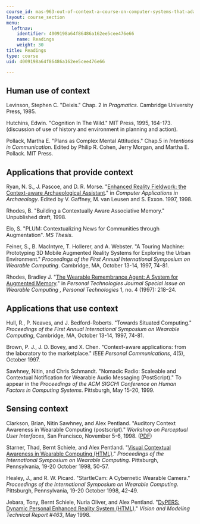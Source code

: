 ```yaml
---
course_id: mas-963-out-of-context-a-course-on-computer-systems-that-adapt-to-and-learn-from-context-fall-2001
layout: course_section
menu:
  leftnav:
    identifier: 4009198a64f86486a162ee5cee476e66
    name: Readings
    weight: 30
title: Readings
type: course
uid: 4009198a64f86486a162ee5cee476e66

---
```


Human use of context
--------------------

Levinson, Stephen C. "Deixis." Chap. 2 in _Pragmatics_. Cambridge University Press, 1985.

Hutchins, Edwin. "Cognition In The Wild." MIT Press, 1995, 164-173. (discussion of use of history and environment in planning and action).

Pollack, Martha E. "Plans as Complex Mental Attitudes." Chap.5 in _Intentions in Communication_. Edited by Philip R. Cohen, Jerry Morgan, and Martha E. Pollack. MIT Press.

Applications that provide context
---------------------------------

Ryan, N. S., J. Pascoe, and D. R. Morse. "[Enhanced Reality Fieldwork: the Context-aware Archaeological Assistant](http://www.cs.kent.ac.uk/pubs/1998/616/)." in _Computer Applications in Archaeology_. Edited by V. Gaffney, M. van Leusen and S. Exxon. 1997, 1998.

Rhodes, B. "Building a Contextually Aware Associative Memory." Unpublished draft, 1998.

Elo, S. "PLUM: Contextualizing News for Communities through Augmentation". _MS Thesis_.

Feiner, S., B. MacIntyre, T. Hollerer, and A. Webster. "A Touring Machine: Prototyping 3D Mobile Augmented Reality Systems for Exploring the Urban Environment." _Proceedings of the First Annual International Symposium on Wearable Computing_. Cambridge, MA, October 13-14, 1997, 74-81.

Rhodes, Bradley J. "[The Wearable Remembrance Agent: A System for Augmented Memory](http://dx.doi.org/10.1007/BF01682024)." in _Personal Technologies Journal Special Issue on Wearable Computing , Personal Technologies_ 1, no. 4 (1997): 218–24.

Applications that use context
-----------------------------

Hull, R., P. Neaves, and J. Bedford-Roberts. "Towards Situated Computing." _Proceedings of the First Annual International Symposium on Wearable Computing_, Cambridge, MA, October 13-14, 1997, 74-81.

Brown, P. J., J. D. Bovey, and X. Chen. "Context-aware applications: from the laboratory to the marketplace." _IEEE Personal Communications_, 4(5), October 1997.

Sawhney, Nitin, and Chris Schmandt. "Nomadic Radio: Scaleable and Contextual Notification for Wearable Audio Messaging (PostScript)." To appear in the _Proceedings of the ACM SIGCHI Conference on Human Factors in Computing Systems_. Pittsburgh, May 15-20, 1999.

Sensing context
---------------

Clarkson, Brian, Nitin Sawhney, and Alex Pentland. "Auditory Context Awareness in Wearable Computing (postscript)." _Workshop on Perceptual User Interfaces_, San Francisco, November 5-6, 1998. ([PDF](http://www.media.mit.edu/speech/papers/1998/clarkson_PUI98_auditory_context_awareness.pdf))

Starner, Thad, Bernt Schiele, and Alex Pentland. "[Visual Contextual Awareness in Wearable Computing (HTML)](http://etheses.bham.ac.uk/9/)." _Proceedings of the International Symposium on Wearable Computing_. Pittsburgh, Pennsylvania, 19-20 October 1998, 50-57.

Healey, J., and R. W. Picard. "StartleCam: A Cybernetic Wearable Camera." _Proceedings of the International Symposium on Wearable Computing_. Pittsburgh, Pennsylvania, 19-20 October 1998, 42-49.

Jebara, Tony, Bernt Schiele, Nuria Oliver, and Alex Pentland. "[DyPERS: Dynamic Personal Enhanced Reality System (HTML)](http://citeseerx.ist.psu.edu/viewdoc/summary?doi=10.1.1.3.1703)." _Vision and Modeling Technical Report #463_, May 1998.